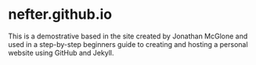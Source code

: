nefter.github.io
=====================
This is a demostrative based in the site created by Jonathan McGlone and used in a step-by-step beginners guide to creating and hosting a personal website using GitHub and Jekyll.
